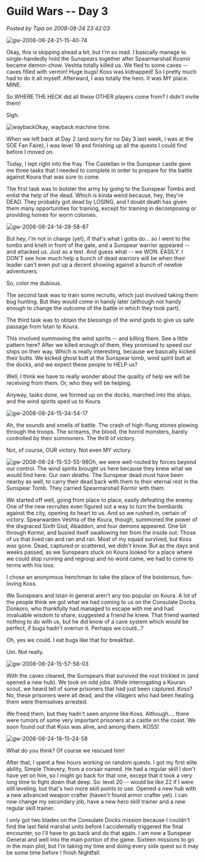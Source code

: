 # Guild Wars -- Day 3

*Posted by Tipa on 2008-08-24 23:42:03*

![](../uploads/2008/08/gw-2008-08-24-21-15-40-74.jpg "gw-2008-08-24-21-15-40-74")

Okay, this is skipping ahead a bit, but I'm so mad. I basically manage to single-handedly hold the Sunspears together after Spearmarshall Kosmir became demon-chow. Veshta totally killed us. We fled to some caves -- caves filled with vermin! Huge bugs! Koss was kidnapped! So I pretty much had to do it all myself. Afterward, I was totally the hero. It was MY place. MINE.

So WHERE THE HECK did all these OTHER players come from? *I* didn't invite them!

Sigh.

![](../uploads/2008/08/wayback.jpg "wayback")Okay, wayback machine time.

When we left back at Day 2 (and sorry for no Day 3 last week, I was at the SOE Fan Faire), I was level 19 and finishing up all the quests I could find before I moved on.

Today, I lept right into the fray. The Castellan in the Sunspear castle gave me three tasks that I needed to complete in order to prepare for the battle against Koura that was sure to come.

The first task was to bolster the army by going to the Sunspear Tombs and enlist the help of the dead. Which is kinda weird because, hey, they're DEAD. They probably got dead by LOSING, and I doubt death has given them many opportunities for training, except for training in decomposing or providing homes for worm colonies.

![](../uploads/2008/08/gw-2008-08-24-14-28-58-87.jpg "gw-2008-08-24-14-28-58-87")

But hey, I'm not in charge (yet), if that's what i gotta do... so I went to the tombs and knelt in front of the gate, and a Sunspear warrior appeared -- and attacked us. Just as a test. And guess what -- we WON. EASILY. I DON'T see how much help a bunch of dead warriors will be when their leader can't even put up a decent showing against a bunch of newbie adventurers.

So, color me dubious.

The second task was to train some recruits, which just involved taking them bug hunting. But they would come in handy later (although not handy enough to change the outcome of the battle in which they took part).

The third task was to obtain the blessings of the wind gods to give us safe passage from Istan to Koura.

This involved summoning the wind spirits -- and killing them. See a little pattern here? After we killed enough of them, they promised to speed our ships on their way. Which is really interesting, because we basically kicked their butts. We kicked ghost butt at the Sunspear tomb, wind spirit butt at the docks, and we expect these people to HELP us?

Well, I think we have to really wonder about the quality of help we will be receiving from them. Or, who they will be helping.

Anyway, tasks done, we formed up on the docks, marched into the ships, and the wind spirits sped us to Koura.

![](../uploads/2008/08/gw-2008-08-24-15-34-54-17.jpg "gw-2008-08-24-15-34-54-17")

Ah, the sounds and smells of battle. The crash of high-flung stones plowing through the troops. The screams, the blood, the horrid monsters, barely controlled by their summoners. The thrill of victory.

Not, of course, OUR victory. Not even MY victory.

![](../uploads/2008/08/gw-2008-08-24-15-53-55-98.jpg "gw-2008-08-24-15-53-55-98")Oh, we were well-routed by forces beyond our control. The wind spirits brought us here because they knew what we would find here. Our own deaths. The Sunspear dead must have been nearby as well, to carry their dead back with them to their eternal rest in the Sunspear Tomb. They carried Spearmarshall Kormir with them.

We started off well, going from place to place, easily defeating the enemy. One of the new recruites even figured out a way to turn the bombards against the city, opening its heart to us. And so we rushed in, certain of victory. Spearwarden Veshta of the Koura, though, summoned the power of the disgraced Sixth God, Abaddon, and four demons appeared. One bit through Kormir, and busied itself swallowing her from the inside out. Those of us that lived ran and ran and ran. Most of my squad survived, but Koss was gone. Dead, captured or scattered, we didn't know. But as the days and weeks passed, as we Sunspears stuck on Koura looked for a place where we could stop running and regroup and no word came, we had to come to terms with his loss.

I chose an anonymous henchman to take the place of the boisterous, fun-loving Koss.

We Sunspears and Istan in general aren't any too popular on Koura. A lot of the people think we got what we had coming to us on the Consulate Docks. Donkoro, who thankfully had managed to escape with me and had invaluable wisdom to share, suggested a friend he knew. That friend wanted nothing to do with us, but he did know of a cave system which would be perfect, if bugs hadn't overrun it. Perhaps we could...?

Oh, yes we could. I eat bugs like that for breakfast.

Um. Not really.

![](../uploads/2008/08/gw-2008-08-24-15-57-58-03.jpg "gw-2008-08-24-15-57-58-03")

With the caves cleared, the Sunspears that survived the rout trickled in (and opened a new hub). We took on odd jobs. While interrogating a Kouran scout, we heard tell of some prisoners that had just been captured. Koss? No, these prisoners were all dead, and the villagers who had been healing them were themselves arrested.

We freed them, but they hadn't seen anyone like Koss. Although.... there were rumors of some very important prisoners at a castle on the coast. We soon found out that Koss was alive, and among them. KOSS!

![](../uploads/2008/08/gw-2008-08-24-18-15-24-58.jpg "gw-2008-08-24-18-15-24-58")

What do you think? Of course we rescued him!

After that, I spent a few hours working on random quests. I got my first elite ability, Simple Thievery, from a corsair named. He had a regular skill I don't have yet on him, so I might go back for that one, except that it took a very long time to fight down that deep. So: level 20 -- would be like 22 if I were still leveling, but that's two more skill points to use. Opened a new hub with a new advanced weapon crafter (haven't found armor crafter yet). I can now change my secondary job, have a new hero skill trainer and a new regular skill trainer.

I only got two blades on the Consulate Docks mission because I couldn't find the last field marshal units before I accidentally triggered the final encounter, so I'll have to go back and do that again. I am now a Sunspear General and well into the main portion of the game. Sixteen missions to go in the main plot, but I'm taking my time and doing every side quest so it may be some time before I finish Nightfall.


